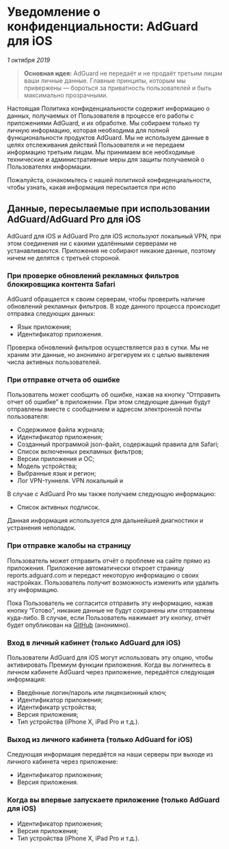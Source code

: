 # Уведомление о конфиденциальности: AdGuard для iOS
*1 октября 2019*
> **Основная идея:** AdGuard не передаёт и не продаёт третьим лицам ваши личные данные. Главные принципы, которым мы привержены — бороться за приватность пользователей и быть максимально прозрачными.

Настоящая Политика конфиденциальности содержит информацию о данных, получаемых от Пользователя в процессе его работы с приложениями AdGuard, и их обработке. Мы собираем только ту личную информацию, которая необходима для полной функциональности продуктов AdGuard. Мы не используем данные в целях отслеживания действий Пользователя и не передаем информацию третьим лицам. Мы принимаем все необходимые технические и административные меры для защиты получаемой  о Пользователях информации.

Пожалуйста, ознакомьтесь с нашей политикой конфиденциальности, чтобы узнать, какая информация пересылается при испо

## Данные, пересылаемые при использовании AdGuard/AdGuard Pro для iOS

AdGuard для iOS и AdGuard Pro для iOS используют локальный VPN, при этом соединения ни с какими удалёнными серверами не устанавливаются. Приложения не собирают никакие данные, поэтому ничем не делятся с третьей стороной.

### При проверке обновлений рекламных фильтров блокировщика контента Safari

AdGuard обращается к своим серверам, чтобы проверить наличие обновлений рекламных фильтров. В ходе данного процесса происходит отправка следующих данных:

- Язык приложения;
- Идентификатор приложения.

Проверка обновлений фильтров осуществляется раз в сутки. Мы не храним эти данные, но анонимно агрегируем их с целью выявления числа активных пользователей.

### При отправке отчета об ошибке

Пользователь может сообщить об ошибке, нажав на кнопку “Отправить отчет об ошибке” в приложении. При этом следующие данные будут отправлены вместе с сообщением и адресом электронной почты пользователя:

- Содержимое файла журнала;
- Идентификатор приложения;
- Созданный программой json-файл, содержащий правила для Safari;
- Список включенных рекламных фильтров;
- Версии приложения и ОС;
- Модель устройства;
- Выбранные язык и регион;
- Лог VPN-туннеля. VPN локальный и 

В случае с AdGuard Pro мы также получаем следующую информацию:

- Список активных подписок.

Данная информация используется для дальнейшей диагностики и устранения неполадок.

### При отправке жалобы на страницу

Пользователь может отправить отчёт о проблеме на сайте прямо из приложения. Приложение автоматически откроет страницу reports.adguard.com и передаст некоторую информацию о своих настройках. Пользователь получит возможность изменить или удалить эту информацию.

Пока Пользователь не согласится отправить эту информацию, нажав кнопку “Готово”, никакие данные не будут сохранены или отправлены куда-либо. В случае, если Пользователь нажимает эту кнопку, отчёт будет опубликован на [GitHub](https://github.com/adguardteam/adguardfilters/issues) (анонимно).

### Вход в личный кабинет (только AdGuard для iOS)

Пользователи AdGuard для iOS могут использовать эту опцию, чтобы активировать Премиум функции приложения. Когда вы логинитесь в личном кабинете AdGuard через приложение, передаётся следующая информация:

- Введённые логин/пароль или лицензионный ключ;
- Идентификатор приложения;
- Идентификатр устройства;
- Версия приложения;
- Тип устройства (iPhone X, iPad Pro и т.д.).

### Выход из личного кабинета (только AdGuard for iOS)

Следующая информация передаётся на наши серверы при выходе из личного кабинета через приложение:

- Идентификатор приложения;
- Версия приложения.

### Когда вы впервые запускаете приложение (только AdGuard для iOS)

- Идентификатор приложения;
- Версия приложения; 
- Тип устройства (iPhone X, iPad Pro и т.д.).